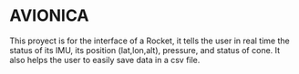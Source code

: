 # AVIONICA
This proyect is for the interface of a Rocket, it tells the user in real time the status of its IMU, its position (lat,lon,alt), pressure, and status of cone. It also helps the user to easily save data in a csv file. 